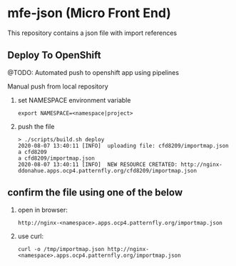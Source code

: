 mfe-json (Micro Front End)
==================
This repository contains a json file with import references

Deploy To OpenShift
--------------------------------------
@TODO: Automated push to openshift app using pipelines

Manual push from local repository

1. set NAMESPACE environment variable
    ```
    export NAMESPACE=<namespace|project>
    ```

2. push the file
    ```
    > ./scripts/build.sh deploy
    2020-08-07 13:40:11 [INFO]  uploading file: cfd8209/importmap.json
    a cfd8209
    a cfd8209/importmap.json
    2020-08-07 13:40:11 [INFO]  NEW RESOURCE CRETATED: http://nginx-ddonahue.apps.ocp4.patternfly.org/cfd8209/importmap.json
    ```
   
confirm the file using one of the below
----------------------------------------
1. open in browser: 
    ```
    http://nginx-<namespace>.apps.ocp4.patternfly.org/importmap.json
    ```
2. use curl:
    ```
    curl -o /tmp/importmap.json http://nginx-<namespace>.apps.ocp4.patternfly.org/importmap.json
    ```
